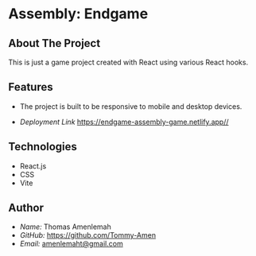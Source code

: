 # Assembly: Endgame

## About The Project

This is just a game project created with React using various React hooks.

## Features

- The project is built to be responsive to mobile and desktop devices.

- _Deployment Link_
  <https://endgame-assembly-game.netlify.app//>  

## Technologies

- React.js
- CSS
- Vite

## Author

- _Name:_ Thomas Amenlemah
- _GitHub:_ <https://github.com/Tommy-Amen>
- _Email:_ amenlemaht@gmail.com
